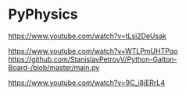 # PyPhysics

https://www.youtube.com/watch?v=tLsi2DeUsak

https://www.youtube.com/watch?v=WTLPmUHTPqo
https://github.com/StanislavPetrovV/Python-Galton-Board-/blob/master/main.py

https://www.youtube.com/watch?v=9C_i8jERrL4
